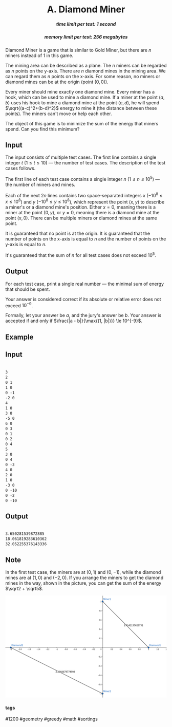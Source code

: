 <h1 style='text-align: center;'> A. Diamond Miner</h1>

<h5 style='text-align: center;'>time limit per test: 1 second</h5>
<h5 style='text-align: center;'>memory limit per test: 256 megabytes</h5>

Diamond Miner is a game that is similar to Gold Miner, but there are $n$ miners instead of $1$ in this game.

The mining area can be described as a plane. The $n$ miners can be regarded as $n$ points on the y-axis. There are $n$ diamond mines in the mining area. We can regard them as $n$ points on the x-axis. For some reason, no miners or diamond mines can be at the origin (point $(0, 0)$). 

Every miner should mine exactly one diamond mine. Every miner has a hook, which can be used to mine a diamond mine. If a miner at the point $(a,b)$ uses his hook to mine a diamond mine at the point $(c,d)$, he will spend $\sqrt{(a-c)^2+(b-d)^2}$ energy to mine it (the distance between these points). The miners can't move or help each other.

The object of this game is to minimize the sum of the energy that miners spend. Can you find this minimum?

## Input

The input consists of multiple test cases. The first line contains a single integer $t$ ($1\le t\le 10$) — the number of test cases. The description of the test cases follows.

The first line of each test case contains a single integer $n$ ($1 \le n \le 10^5$) — the number of miners and mines.

Each of the next $2n$ lines contains two space-separated integers $x$ ($-10^8 \le x \le 10^8$) and $y$ ($-10^8 \le y \le 10^8$), which represent the point $(x,y)$ to describe a miner's or a diamond mine's position. Either $x = 0$, meaning there is a miner at the point $(0, y)$, or $y = 0$, meaning there is a diamond mine at the point $(x, 0)$. There can be multiple miners or diamond mines at the same point.

It is guaranteed that no point is at the origin. It is guaranteed that the number of points on the x-axis is equal to $n$ and the number of points on the y-axis is equal to $n$.

It's guaranteed that the sum of $n$ for all test cases does not exceed $10^5$.

## Output

For each test case, print a single real number — the minimal sum of energy that should be spent.

Your answer is considered correct if its absolute or relative error does not exceed $10^{-9}$.

Formally, let your answer be $a$, and the jury's answer be $b$. Your answer is accepted if and only if $\frac{|a - b|}{\max{(1, |b|)}} \le 10^{-9}$.

## Example

## Input


```

3
2
0 1
1 0
0 -1
-2 0
4
1 0
3 0
-5 0
6 0
0 3
0 1
0 2
0 4
5
3 0
0 4
0 -3
4 0
2 0
1 0
-3 0
0 -10
0 -2
0 -10

```
## Output


```

3.650281539872885
18.061819283610362
32.052255376143336

```
## Note

In the first test case, the miners are at $(0,1)$ and $(0,-1)$, while the diamond mines are at $(1,0)$ and $(-2,0)$. If you arrange the miners to get the diamond mines in the way, shown in the picture, you can get the sum of the energy $\sqrt2 + \sqrt5$.

![](images/918814d07c44ac190a1526fd045ebd6d0a581b5c.png)



#### tags 

#1200 #geometry #greedy #math #sortings 